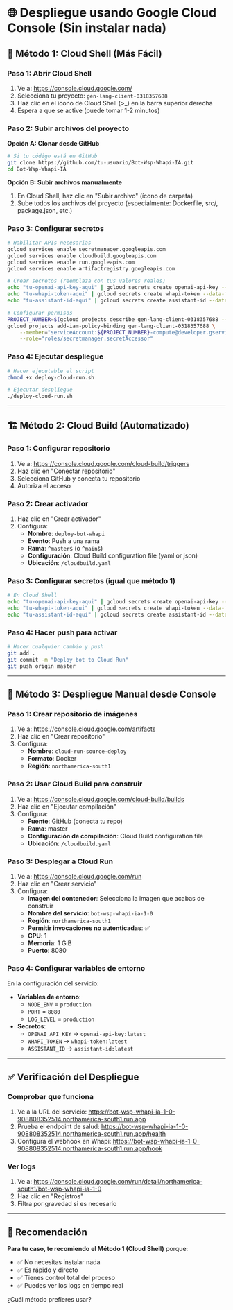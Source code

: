 # 🌐 Despliegue usando Google Cloud Console (Sin instalar nada)

## 🚀 Método 1: Cloud Shell (Más Fácil)

### Paso 1: Abrir Cloud Shell
1. Ve a: https://console.cloud.google.com/
2. Selecciona tu proyecto: `gen-lang-client-0318357688`
3. Haz clic en el ícono de Cloud Shell (>_) en la barra superior derecha
4. Espera a que se active (puede tomar 1-2 minutos)

### Paso 2: Subir archivos del proyecto
**Opción A: Clonar desde GitHub**
```bash
# Si tu código está en GitHub
git clone https://github.com/tu-usuario/Bot-Wsp-Whapi-IA.git
cd Bot-Wsp-Whapi-IA
```

**Opción B: Subir archivos manualmente**
1. En Cloud Shell, haz clic en "Subir archivo" (ícono de carpeta)
2. Sube todos los archivos del proyecto (especialmente: Dockerfile, src/, package.json, etc.)

### Paso 3: Configurar secretos
```bash
# Habilitar APIs necesarias
gcloud services enable secretmanager.googleapis.com
gcloud services enable cloudbuild.googleapis.com
gcloud services enable run.googleapis.com
gcloud services enable artifactregistry.googleapis.com

# Crear secretos (reemplaza con tus valores reales)
echo "tu-openai-api-key-aqui" | gcloud secrets create openai-api-key --data-file=-
echo "tu-whapi-token-aqui" | gcloud secrets create whapi-token --data-file=-
echo "tu-assistant-id-aqui" | gcloud secrets create assistant-id --data-file=-

# Configurar permisos
PROJECT_NUMBER=$(gcloud projects describe gen-lang-client-0318357688 --format="value(projectNumber)")
gcloud projects add-iam-policy-binding gen-lang-client-0318357688 \
    --member="serviceAccount:${PROJECT_NUMBER}-compute@developer.gserviceaccount.com" \
    --role="roles/secretmanager.secretAccessor"
```

### Paso 4: Ejecutar despliegue
```bash
# Hacer ejecutable el script
chmod +x deploy-cloud-run.sh

# Ejecutar despliegue
./deploy-cloud-run.sh
```

---

## 🏗️ Método 2: Cloud Build (Automatizado)

### Paso 1: Configurar repositorio
1. Ve a: https://console.cloud.google.com/cloud-build/triggers
2. Haz clic en "Conectar repositorio"
3. Selecciona GitHub y conecta tu repositorio
4. Autoriza el acceso

### Paso 2: Crear activador
1. Haz clic en "Crear activador"
2. Configura:
   - **Nombre**: `deploy-bot-whapi`
   - **Evento**: Push a una rama
   - **Rama**: `^master$` (o `^main$`)
   - **Configuración**: Cloud Build configuration file (yaml or json)
   - **Ubicación**: `/cloudbuild.yaml`

### Paso 3: Configurar secretos (igual que método 1)
```bash
# En Cloud Shell
echo "tu-openai-api-key-aqui" | gcloud secrets create openai-api-key --data-file=-
echo "tu-whapi-token-aqui" | gcloud secrets create whapi-token --data-file=-
echo "tu-assistant-id-aqui" | gcloud secrets create assistant-id --data-file=-
```

### Paso 4: Hacer push para activar
```bash
# Hacer cualquier cambio y push
git add .
git commit -m "Deploy bot to Cloud Run"
git push origin master
```

---

## 🔧 Método 3: Despliegue Manual desde Console

### Paso 1: Crear repositorio de imágenes
1. Ve a: https://console.cloud.google.com/artifacts
2. Haz clic en "Crear repositorio"
3. Configura:
   - **Nombre**: `cloud-run-source-deploy`
   - **Formato**: Docker
   - **Región**: `northamerica-south1`

### Paso 2: Usar Cloud Build para construir
1. Ve a: https://console.cloud.google.com/cloud-build/builds
2. Haz clic en "Ejecutar compilación"
3. Configura:
   - **Fuente**: GitHub (conecta tu repo)
   - **Rama**: master
   - **Configuración de compilación**: Cloud Build configuration file
   - **Ubicación**: `/cloudbuild.yaml`

### Paso 3: Desplegar a Cloud Run
1. Ve a: https://console.cloud.google.com/run
2. Haz clic en "Crear servicio"
3. Configura:
   - **Imagen del contenedor**: Selecciona la imagen que acabas de construir
   - **Nombre del servicio**: `bot-wsp-whapi-ia-1-0`
   - **Región**: `northamerica-south1`
   - **Permitir invocaciones no autenticadas**: ✅
   - **CPU**: 1
   - **Memoria**: 1 GiB
   - **Puerto**: 8080

### Paso 4: Configurar variables de entorno
En la configuración del servicio:
- **Variables de entorno**:
  - `NODE_ENV` = `production`
  - `PORT` = `8080`
  - `LOG_LEVEL` = `production`
- **Secretos**:
  - `OPENAI_API_KEY` → `openai-api-key:latest`
  - `WHAPI_TOKEN` → `whapi-token:latest`
  - `ASSISTANT_ID` → `assistant-id:latest`

---

## ✅ Verificación del Despliegue

### Comprobar que funciona
1. Ve a la URL del servicio: https://bot-wsp-whapi-ia-1-0-908808352514.northamerica-south1.run.app
2. Prueba el endpoint de salud: https://bot-wsp-whapi-ia-1-0-908808352514.northamerica-south1.run.app/health
3. Configura el webhook en Whapi: https://bot-wsp-whapi-ia-1-0-908808352514.northamerica-south1.run.app/hook

### Ver logs
1. Ve a: https://console.cloud.google.com/run/detail/northamerica-south1/bot-wsp-whapi-ia-1-0
2. Haz clic en "Registros"
3. Filtra por gravedad si es necesario

---

## 🎯 Recomendación

**Para tu caso, te recomiendo el Método 1 (Cloud Shell)** porque:
- ✅ No necesitas instalar nada
- ✅ Es rápido y directo
- ✅ Tienes control total del proceso
- ✅ Puedes ver los logs en tiempo real

¿Cuál método prefieres usar? 